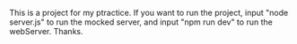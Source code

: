This is a project for my ptractice. If you want to run the project, input "node server.js" to run the mocked server, and input "npm run dev" to run the webServer. Thanks.
